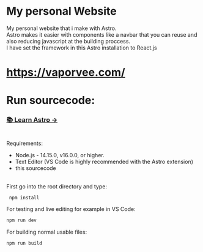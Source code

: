 # My personal Website
My personal website that i make with Astro. <br>
Astro makes it easier with components like a navbar that you can reuse and also reducing javascript at the building proccess.<br>
I have set the framework in this Astro installation to React.js

# https://vaporvee.com/

# Run sourcecode:
### [📚 Learn Astro →](https://docs.astro.build/en/getting-started/)<br><br>
Requirements:
- Node.js - 14.15.0, v16.0.0, or higher.<br>
- Text Editor (VS Code is highly recommended with the Astro extension)
- this sourcecode<br><br>

First go into the root directory and type:
```bash
 npm install
 ```
For testing and live editing for example in VS Code:
```bash
npm run dev
```
For building normal usable files:
```bash
npm run build
``` 
